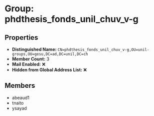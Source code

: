 # Group: phdthesis_fonds_unil_chuv_v-g

## Properties

- **Distinguished Name:** `CN=phdthesis_fonds_unil_chuv_v-g,OU=unil-groups,OU=gesu,DC=ad,DC=unil,DC=ch`
- **Member Count:** 3
- **Mail Enabled:** ❌
- **Hidden from Global Address List:** ❌

## Members

- abeaud1
- tnaito
- ysayad
